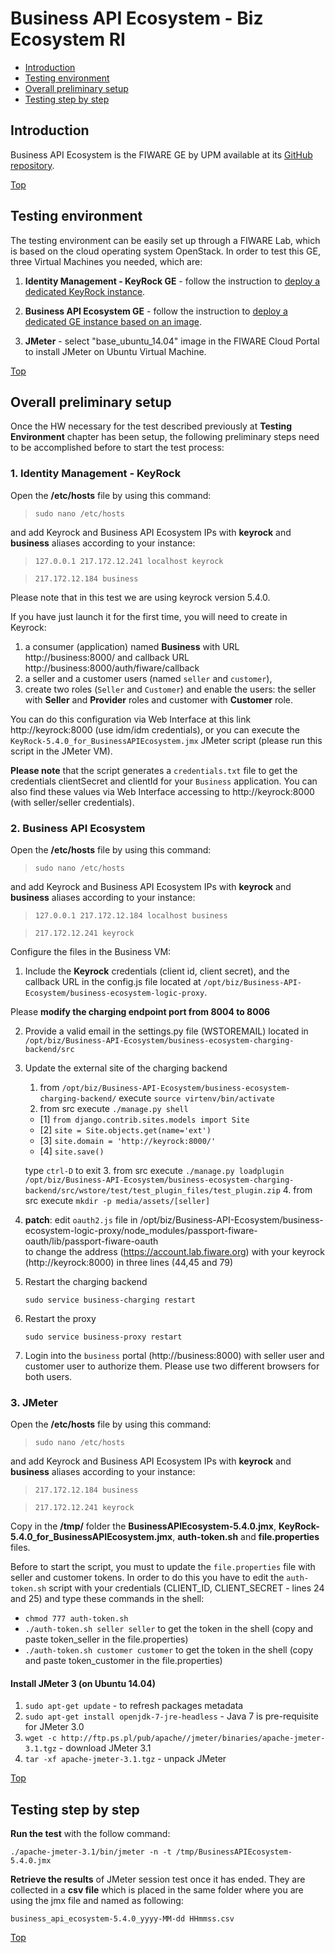 # Business API Ecosystem - Biz Ecosystem RI #

* [Introduction](#introduction)
* [Testing environment](#testing-environment)
* [Overall preliminary setup](#overall-preliminary-setup)
* [Testing step by step](#testing-step-by-step)


## Introduction ##

Business API Ecosystem is the FIWARE GE by UPM available at its [GitHub repository](https://github.com/FIWARE-TMForum/Business-API-Ecosystem). 

[Top](#business-api-ecosystem---biz-ecosystem-ri)

## Testing environment ##

The testing environment can be easily set up through a FIWARE Lab, which is based on the cloud operating system OpenStack. 
In order to test this GE, three Virtual Machines you needed, which are: 

1. **Identity Management - KeyRock GE** - follow the instruction to [deploy a dedicated KeyRock instance](https://catalogue.fiware.org/enablers/identity-management-keyrock/creating-instances).

2. **Business API Ecosystem GE** - follow the instruction to [deploy a dedicated GE instance based on an image](https://catalogue.fiware.org/enablers/business-api-ecosystem/creating-instances). 

3. **JMeter** - select "base_ubuntu_14.04" image in the FIWARE Cloud Portal to install JMeter on Ubuntu Virtual Machine.

[Top](#business-api-ecosystem---biz-ecosystem-ri)

## Overall preliminary setup ##

Once the HW necessary for the test described previously at **Testing Environment** chapter has been setup, the following preliminary steps need to be accomplished before to start the test process:

### 1. Identity Management - KeyRock ###

Open the **/etc/hosts** file by using this command:

> `sudo nano /etc/hosts` 

and add Keyrock and Business API Ecosystem IPs with **keyrock** and **business** aliases according to your instance: 

> `127.0.0.1 217.172.12.241 localhost keyrock`

> `217.172.12.184 business`

Please note that in this test we are using keyrock version 5.4.0.

If you have just launch it for the first time, you will need to create in Keyrock:

1) a consumer (application) named **Business** with URL http://business:8000/ and callback URL http://business:8000/auth/fiware/callback
2) a seller and a customer users (named `seller` and `customer`), 
3) create two roles (`Seller` and `Customer`) and enable the users: the seller with **Seller** and **Provider** roles and customer with **Customer** role.

You can do this configuration via Web Interface at this link http://keyrock:8000 (use idm/idm credentials), or you can execute the `KeyRock-5.4.0_for_BusinessAPIEcosystem.jmx` JMeter script (please run this script in the JMeter VM).

**Please note** that the script generates a `credentials.txt` file to get the credentials clientSecret and clientId for your `Business` application. You can also find these values via Web Interface accessing to http://keyrock:8000 (with seller/seller credentials). 


### 2. Business API Ecosystem ###

Open the **/etc/hosts** file by using this command:

> `sudo nano /etc/hosts` 

and add Keyrock and Business API Ecosystem IPs with **keyrock** and **business** aliases according to your instance: 

> `127.0.0.1 217.172.12.184 localhost business`

> `217.172.12.241 keyrock`


Configure the files in the Business VM:
1) Include the **Keyrock** credentials (client id, client secret), and the callback URL in the config.js file located at `/opt/biz/Business-API-Ecosystem/business-ecosystem-logic-proxy`.

Please **modify the charging endpoint port from 8004 to 8006**

2) Provide a valid email in the settings.py file (WSTOREMAIL) located in `/opt/biz/Business-API-Ecosystem/business-ecosystem-charging-backend/src`

3) Update the external site of the charging backend
	1. from `/opt/biz/Business-API-Ecosystem/business-ecosystem-charging-backend/` execute `source virtenv/bin/activate`
	2. from src execute `./manage.py shell`
	- [1] `from django.contrib.sites.models import Site` 
	- [2] `site = Site.objects.get(name='ext')` 
	- [3] `site.domain = 'http://keyrock:8000/'`
	- [4] `site.save()`
	
	type `ctrl-D` to exit
	3. from src execute `./manage.py loadplugin /opt/biz/Business-API-Ecosystem/business-ecosystem-charging-backend/src/wstore/test/test_plugin_files/test_plugin.zip`
	4. from src execute `mkdir -p media/assets/[seller]`

4) **patch**: edit `oauth2.js` file in /opt/biz/Business-API-Ecosystem/business-ecosystem-logic-proxy/node_modules/passport-fiware-oauth/lib/passport-fiware-oauth   
to change the address (https://account.lab.fiware.org) with your keyrock (http://keyrock:8000) in three lines (44,45 and 79)

5) Restart the charging backend

	`sudo service business-charging restart`
	
6) Restart the proxy

	`sudo service business-proxy restart`
	
7) Login into the `business` portal (http://business:8000) with seller user and customer user to authorize them. Please use two different browsers for both users.

### 3. JMeter ###

Open the **/etc/hosts** file by using this command:

> `sudo nano /etc/hosts` 

and add Keyrock and Business API Ecosystem IPs with **keyrock** and **business** aliases according to your instance: 

> `217.172.12.184 business`

> `217.172.12.241 keyrock`

Copy in the **/tmp/** folder the **BusinessAPIEcosystem-5.4.0.jmx**, **KeyRock-5.4.0_for_BusinessAPIEcosystem.jmx**, **auth-token.sh** and **file.properties** files.

Before to start the script, you must to update the `file.properties` file with seller and customer tokens. 
In order to do this you have to edit the `auth-token.sh` script with your credentials (CLIENT_ID, CLIENT_SECRET - lines 24 and 25) and type these commands in the shell:
- `chmod 777 auth-token.sh`
- `./auth-token.sh seller seller` to get the token in the shell (copy and paste token_seller in the file.properties)
- `./auth-token.sh customer customer`  to get the token in the shell (copy and paste token_customer in the file.properties)

#### Install JMeter 3 (on Ubuntu 14.04) ####

1. `sudo apt-get update` - to refresh packages metadata
2. `sudo apt-get install openjdk-7-jre-headless` - Java 7 is pre-requisite for JMeter 3.0
3. `wget -c http://ftp.ps.pl/pub/apache//jmeter/binaries/apache-jmeter-3.1.tgz` - download JMeter 3.1
4. `tar -xf apache-jmeter-3.1.tgz` - unpack JMeter

[Top](#business-api-ecosystem---biz-ecosystem-ri)

## Testing step by step ##

**Run the test** with the follow command: 

`./apache-jmeter-3.1/bin/jmeter -n -t /tmp/BusinessAPIEcosystem-5.4.0.jmx`

**Retrieve the results** of JMeter session test once it has ended. They are collected in a **csv file** which is placed in the same folder where you are using the jmx file and named as following: 

`business_api_ecosystem-5.4.0_yyyy-MM-dd HHmmss.csv`

[Top](#business-api-ecosystem---biz-ecosystem-ri)